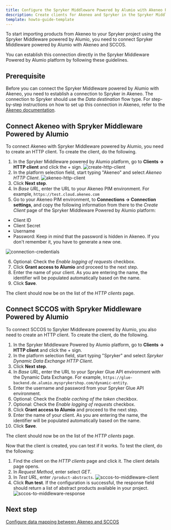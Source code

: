 ```yaml
---
title: Configure the Spryker Middleware Powered by Alumio with Akeneo PIM and Spryker
description: Create clients for Akeneo and Spryker in the Spryker Middleware Powered by Alumio
template: howto-guide-template
---
```

To start importing products from Akeneo to your Spryker project using the Spryker Middleware powered by Alumio, you need to connect Spryker Middleware powered by Alumio with Akeneo and SCCOS. 

You can establish this connection directly in the Spryker Middleware Powered by Alumio platform by following these guidelines.

## Prerequisite

Before you can connect the Spryker Middleware powered by Alumio with Akeneo, you need to establish a connection to Spryker in Akeneo. The connection to Spryker should use the *Data destination* flow type. For step-by-step instructions on how to set up this connection in Akeneo, refer to the [Akeneo documentation](https://help.akeneo.com/serenity-connect-your-pim/serenity-manage-your-connections).

## Connect Akeneo with Spryker Middleware Powered by Alumio

To connect Akeneo with Spryker Middleware powered by Alumio, you need to create an HTTP client. To create the client, do the following.

1. In the Spryker Middleware powered by Alumio platform, go to **Clients -> HTTP client** and click the + sign.
![create-http-client](https://spryker.s3.eu-central-1.amazonaws.com/docs/pbc/all/data-exchange/spryker-middleware-powered-by-alumio/integration-apps/akeneo-pim-integration-app/configure-the-akeneo-pim-integration-app/2-connect-the-spryker-middleware-powered-by-alumio-with-akeneo-pim-and-spryker/create-http-client.png)
2. In the platform selection field, start typing "Akeneo" and select *Akeneo HTTP Client*.
![akeneo-http-client](https://spryker.s3.eu-central-1.amazonaws.com/docs/pbc/all/data-exchange/spryker-middleware-powered-by-alumio/integration-apps/akeneo-pim-integration-app/configure-the-akeneo-pim-integration-appfiled/2-connect-the-spryker-middleware-powered-by-alumio-with-akeneo-pim-and-spryker/akeneo-http-client.png)
3. Click **Next step**.
4. In *Base URL*, enter the URL to your Akeneo PIM environment. For example, `https://test.cloud.akeneo.com`
5. Go to your Akeneo PIM environment, to **Connections -> Connection settings**, and copy the following information from there to the *Create Client* page of the Spryker Middleware Powered by Alumio platform:  
 - Client ID
 - Client Secret
 - Username
 - Password: Keep in mind that the password is hidden in Akeneo. If you don't remember it, you have to generate a new one.

 ![connection-credentials](https://spryker.s3.eu-central-1.amazonaws.com/docs/pbc/all/data-exchange/spryker-middleware-powered-by-alumio/integration-apps/akeneo-pim-integration-app/configure-the-akeneo-pim-integration-app/2-connect-the-spryker-middleware-powered-by-alumio-with-akeneo-pim-and-spryker/connection-credentials.png)

6. Optional: Check the *Enable logging of requests* checkbox.
7. Click **Grant access to Alumio** and proceed to the next step.
8. Enter the name of your client. As you are entering the name, the identifier will be populated automatically based on the name.
9. Click **Save**. 

The client should now be on the list of the *HTTP clients* page.

## Connect SCCOS with Spryker Middleware Powered by Alumio

To connect SCCOS to Spryker Middleware powered by Alumio, you also need to create an HTTP client. To create the client, do the following.

1. In the Spryker Middleware Powered by Alumio platform, go to **Clients -> HTTP client** and click the + sign.
2. In the platform selection field, start typing "Spryker" and select *Spryker Dynamic Data Exchange HTTP Client*.
3. Click **Next step**.
4. In *Base URL*, enter the URL to your Spryker Glue API environment with the Dynamic Data Exchange. For example, `https://glue-backend.de.alumio.mysprykershop.com/dynamic-entity`.
5. Enter the username and password from your Spryker Glue API environment.
6. Optional: Check the *Enable caching of the token* checkbox.
7. Optional: Check the *Enable logging of requests* checkbox.
8. Click **Grant access to Alumio** and proceed to the next step.
9. Enter the name of your client. As you are entering the name, the identifier will be populated automatically based on the name.
10. Click **Save**. 

The client should now be on the list of the *HTTP clients* page.

Now that the client is created, you can test if it works. To test the client, do the following:

1. Find the client on the *HTTP clients* page and click it. The client details page opens.
2. In *Request Method*, enter select *GET*.
3. In *Test URL*, enter `/product-abstracts`.
![sccos-to-middleware-client](https://spryker.s3.eu-central-1.amazonaws.com/docs/pbc/all/data-exchange/spryker-middleware-powered-by-alumio/integration-apps/akeneo-pim-integration-app/configure-the-akeneo-pim-integration-app/2-connect-the-spryker-middleware-powered-by-alumio-with-akeneo-pim-and-spryker/sccos-to-middleware-client.png)
4. Click **Run test**. If the configuration is successful, the response field should return a list of abstract products available in your project.
![sccos-to-middleware-response](https://spryker.s3.eu-central-1.amazonaws.com/docs/pbc/all/data-exchange/spryker-middleware-powered-by-alumio/integration-apps/akeneo-pim-integration-app/configure-the-akeneo-pim-integration-app/2-connect-the-spryker-middleware-powered-by-alumio-with-akeneo-pim-and-spryker/sccos-to-middleware-response.png)

## Next step
[Configure data mapping between Akeneo and SCCOS](/docs/pbc/all/data-exchange/{{page.version}}/spryker-middleware-powered-by-alumio/integration-apps/akeneo-pim-integration-app/configure-the-akeneo-pim-integration-app/3-configure-data-mapping-between-akeneo-and-sccos.html)
